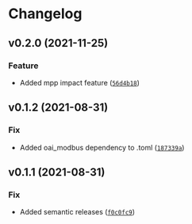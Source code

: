 # Changelog

<!--next-version-placeholder-->

## v0.2.0 (2021-11-25)
### Feature
* Added mpp impact feature ([`56d4b18`](https://github.com/CrinitusFeles/oai_kpa_mpp/commit/56d4b186bd8fcec1d9646252c2561fcd04d220e0))

## v0.1.2 (2021-08-31)
### Fix
* Added oai_modbus dependency to .toml ([`187339a`](https://github.com/CrinitusFeles/oai_kpa_mpp/commit/187339a3ba13e5911fd8b5d6e08e697bf71bb90e))

## v0.1.1 (2021-08-31)
### Fix
* Added semantic releases ([`f0c0fc9`](https://github.com/CrinitusFeles/oai_kpa_mpp/commit/f0c0fc9d9e964ecb0ca1d34f00706ba8765dd510))
